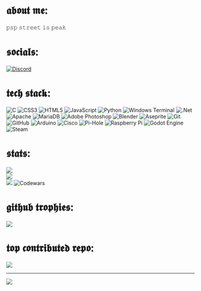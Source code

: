 # 𝖆𝖇𝖔𝖚𝖙 𝖒𝖊:
𝚙𝚜𝚙 𝚜𝚝𝚛𝚎𝚎𝚝 𝚒𝚜 𝚙𝚎𝚊𝚔


# 𝖘𝖔𝖈𝖎𝖆𝖑𝖘:
[![Discord](https://img.shields.io/badge/Discord-%237289DA.svg?logo=discord&logoColor=white)](https://discord.gg/kozuuh) 

# 𝖙𝖊𝖈𝖍 𝖘𝖙𝖆𝖈𝖐:
![C](https://img.shields.io/badge/c-%2300599C.svg?style=flat&logo=c&logoColor=white) ![CSS3](https://img.shields.io/badge/css3-%231572B6.svg?style=flat&logo=css3&logoColor=white) ![HTML5](https://img.shields.io/badge/html5-%23E34F26.svg?style=flat&logo=html5&logoColor=white) ![JavaScript](https://img.shields.io/badge/javascript-%23323330.svg?style=flat&logo=javascript&logoColor=%23F7DF1E) ![Python](https://img.shields.io/badge/python-3670A0?style=flat&logo=python&logoColor=ffdd54) ![Windows Terminal](https://img.shields.io/badge/Windows%20Terminal-%234D4D4D.svg?style=flat&logo=windows-terminal&logoColor=white) ![.Net](https://img.shields.io/badge/.NET-5C2D91?style=flat&logo=.net&logoColor=white) ![Apache](https://img.shields.io/badge/apache-%23D42029.svg?style=flat&logo=apache&logoColor=white) ![MariaDB](https://img.shields.io/badge/MariaDB-003545?style=flat&logo=mariadb&logoColor=white) ![Adobe Photoshop](https://img.shields.io/badge/adobe%20photoshop-%2331A8FF.svg?style=flat&logo=adobe%20photoshop&logoColor=white) ![Blender](https://img.shields.io/badge/blender-%23F5792A.svg?style=flat&logo=blender&logoColor=white) ![Aseprite](https://img.shields.io/badge/Aseprite-FFFFFF?style=flat&logo=Aseprite&logoColor=#7D929E) ![Git](https://img.shields.io/badge/git-%23F05033.svg?style=flat&logo=git&logoColor=white) ![GitHub](https://img.shields.io/badge/github-%23121011.svg?style=flat&logo=github&logoColor=white) ![Arduino](https://img.shields.io/badge/-Arduino-00979D?style=flat&logo=Arduino&logoColor=white) ![Cisco](https://img.shields.io/badge/cisco-%23049fd9.svg?style=flat&logo=cisco&logoColor=black) ![Pi-Hole](https://img.shields.io/badge/pihole-%2396060C.svg?style=flat&logo=pi-hole&logoColor=white) ![Raspberry Pi](https://img.shields.io/badge/-Raspberry_Pi-C51A4A?style=flat&logo=Raspberry-Pi) ![Godot Engine](https://img.shields.io/badge/GODOT-%23FFFFFF.svg?style=flat&logo=godot-engine) ![Steam](https://img.shields.io/badge/steam-%23000000.svg?style=flat&logo=steam&logoColor=white)
# 𝖘𝖙𝖆𝖙𝖘:
![](https://github-readme-stats.vercel.app/api?username=azery&theme=neon&hide_border=false&include_all_commits=true&count_private=false)<br/>
![](https://github-readme-streak-stats.herokuapp.com/?user=azery&theme=neon&hide_border=false)<br/>
![](https://github-readme-stats.vercel.app/api/top-langs/?username=azery&theme=neon&hide_border=false&include_all_commits=true&count_private=false&layout=compact)
![Codewars](https://github.r2v.ch/codewars?user=zanderooo&name=true&top_languages=true&stroke=%23b362ff&theme=purple_dark)

# 𝖌𝖎𝖙𝖍𝖚𝖇 𝖙𝖗𝖔𝖕𝖍𝖎𝖊𝖘:
![](https://github-profile-trophy.vercel.app/?username=azery&theme=neon&no-frame=false&no-bg=true&margin-w=4)

# 𝖙𝖔𝖕 𝖈𝖔𝖓𝖙𝖗𝖎𝖇𝖚𝖙𝖊𝖉 𝖗𝖊𝖕𝖔:
![](https://github-contributor-stats.vercel.app/api?username=azery&limit=5&theme=neon&combine_all_yearly_contributions=true)

---
[![](https://visitcount.itsvg.in/api?id=azery&icon=1&color=6)](https://visitcount.itsvg.in)

<!-- Proudly created with GPRM ( https://gprm.itsvg.in ) -->
